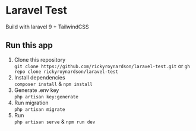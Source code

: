 # Laravel Test
Build with laravel 9 + TailwindCSS

## Run this app
1. Clone this repository <br/>
`git clone https://github.com/rickyroynardson/laravel-test.git` or `gh repo clone rickyroynardson/laravel-test`
2. Install dependencies <br/>
`composer install` & `npm install`
3. Generate .env key <br/>
`php artisan key:generate`
4. Run migration <br/>
`php artisan migrate`
5. Run <br/>
`php artisan serve` & `npm run dev`
